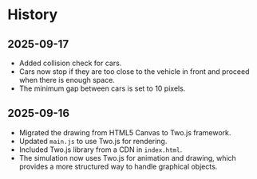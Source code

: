 # History

## 2025-09-17

- Added collision check for cars.
- Cars now stop if they are too close to the vehicle in front and proceed when there is enough space.
- The minimum gap between cars is set to 10 pixels.

## 2025-09-16

- Migrated the drawing from HTML5 Canvas to Two.js framework.
- Updated `main.js` to use Two.js for rendering.
- Included Two.js library from a CDN in `index.html`.
- The simulation now uses Two.js for animation and drawing, which provides a more structured way to handle graphical objects.
